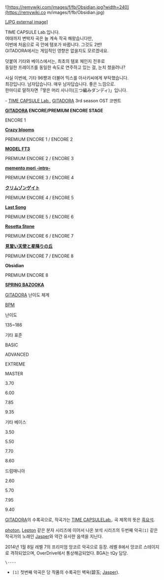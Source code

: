 ![https://remywiki.com/images/f/fb/Obsidian.jpg?width=240](https://remywiki.co
m/images/f/fb/Obsidian.jpg)

[[JPG external image]](https://remywiki.com/images/f/fb/Obsidian.jpg)

TIME CAPSULE Lab.입니다.  
여태까지 변박자 곡은 늘 계속 작곡 해왔습니다만,  
이번에 처음으로 곡 안에 템포가 바뀝니다. 그것도 2번!  
GITADORA에서는 게임적인 영향은 없을지도 모르겠네요.  

덧붙여 기타와 베이스에서는, 최초의 템포 체인지 전후로  
동일한 프레이즈를 동일한 속도로 연주하고 있는 걸, 눈치 챘을려나?  

사실 이번에, 기타 96쨩과 더불어 믹스를 아사키씨에게 부탁했습니다.  
최강입니다. 남자답습니다. 매우 남자답습니다. 좋은 느낌으로.  
한마디로 말하자면「땋은 머리 사나이(三つ編みダンディ)」입니다.  

\- [TIME CAPSULE Lab.](TIME%20CAPSULE%20Lab..md),
[GITADORA](GITADORA.md) 3rd season OST 코멘트

  

**[GITADORA](GITADORA.md) ENCORE/PREMIUM ENCORE STAGE**

ENCORE 1

**[Crazy blooms](Crazy%20blooms.md)**

PREMIUM ENCORE 1 / ENCORE 2

**[MODEL FT3](MODEL%20FT3.md)**

PREMIUM ENCORE 2 / ENCORE 3

**[memento mori -intro-](memento%20mori%20-intro-.md)**

PREMIUM ENCORE 3 / ENCORE 4

**[クリムゾンゲイト](%E3%82%AF%E3%83%AA%E3%83%A0%E3%82%BE%E3%83%B3%E3%82%B2%E3%82%A4%E3%83%88.md)**

PREMIUM ENCORE 4 / ENCORE 5

**[Last Song](Last%20Song.md)**

PREMIUM ENCORE 5 / ENCORE 6

**[Rosetta Stone](Rosetta%20Stone.md)**

PREMIUM ENCORE 6 / ENCORE 7

**[見習い天使と星降りの丘](%E8%A6%8B%E7%BF%92%E3%81%84%E5%A4%A9%E4%BD%BF%E3%81%A8%E6%98%9F%E9%99%8D%E3%82%8A%E3%81%AE%E4%B8%98.md)**

PREMIUM ENCORE 7 / ENCORE 8

**Obsidian**

PREMIUM ENCORE 8

**[SPRING BAZOOKA](SPRING%20BAZOOKA.md)**
  

[GITADORA](GITADORA.md) 난이도 체계

[BPM](BPM.md)

난이도

135~186

기타 표준

BASIC

ADVANCED

EXTREME

MASTER

3.70

6.00

7.85

9.35

기타 베이스

3.50

5.50

7.70

8.60

드럼매니아

2.60

5.70

7.95

9.40

  
[GITADORA](GITADORA.md)의 수록곡으로, 작곡가는 [TIME CAPSULELab.](TIME%20CAPSULE%20Lab..md). 곡 제목의 뜻은
[흑요석](%ED%9D%91%EC%9A%94%EC%84%9D.md).

  

[photon](photon.md), [Lepton](Lepton.md) 같은 분자 시리즈에 이어서 나온 보석 시리즈의 두번째
악곡`[1]` 같은 작곡가의 노래인 [Jasper](Jasper.md)와 약간 유사한 음색을 지닌다.

  

2014년 1월 8일 레벨 7의 프리미엄 앙코르 악곡으로 등장. 레벨 8에서 앙코르 스테이지로 격하되었으며, OverDrive에서
통상해금되었다. BGA는 tQy 담당.

`\----`

  * `[1]` 첫번째 악곡은 당 작품의 수록곡인 벽옥(碧玉; [Jasper](Jasper.md)).

